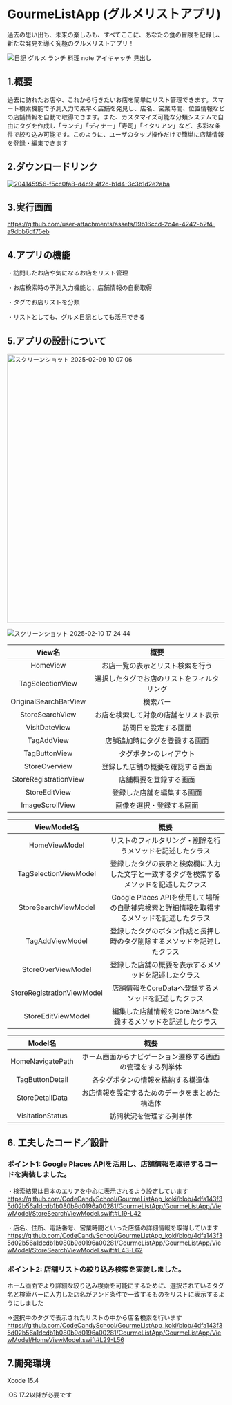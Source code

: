 # GourmeListApp (グルメリストアプリ)
過去の思い出も、未来の楽しみも、すべてここに、あなたの食の冒険を記録し、新たな発見を導く究極のグルメリストアプリ！

![日記 グルメ ランチ 料理 note アイキャッチ 見出し ](https://github.com/user-attachments/assets/fd88ba16-0b4d-4101-a58d-b5328eea4715)

## 1.概要
過去に訪れたお店や、これから行きたいお店を簡単にリスト管理できます。スマート検索機能で予測入力で素早く店舗を発見し、店名、営業時間、位置情報などの店舗情報を自動で取得できます。また、カスタマイズ可能な分類システムで自由にタグを作成し「ランチ」「ディナー」「寿司」「イタリアン」など、多彩な条件で絞り込み可能です。このように、ユーザのタップ操作だけで簡単に店舗情報を登録・編集できます

## 2.ダウンロードリンク
[![204145956-f5cc0fa8-d4c9-4f2c-b1d4-3c3b1d2e2aba](https://github.com/user-attachments/assets/23e47d1a-df31-4e09-a0fd-24d5bf8af51d)](https://apple.co/3EoIjXK)


## 3.実行画面
https://github.com/user-attachments/assets/19b16ccd-2c4e-4242-b2f4-a9dbb6df75eb

## 4.アプリの機能
・訪問したお店や気になるお店をリスト管理

・お店検索時の予測入力機能と、店舗情報の自動取得

・タグでお店リストを分類

・リストとしても、グルメ日記としても活用できる

## 5.アプリの設計について
<img width="623" alt="スクリーンショット 2025-02-09 10 07 06" src="https://github.com/user-attachments/assets/08425fe4-9e97-438b-8ef9-3b86a1152872" />

![スクリーンショット 2025-02-10 17 24 44](https://github.com/user-attachments/assets/a5429c1b-9b59-4498-8764-47a95b474c48)


|View名|概要|
|:---:|:---:|
|HomeView|お店一覧の表示とリスト検索を行う|
|TagSelectionView|選択したタグでお店のリストをフィルタリング|
|OriginalSearchBarView|検索バー|
|StoreSearchView|お店を検索して対象の店舗をリスト表示|
|VisitDateView|訪問日を設定する画面|
|TagAddView|店舗追加時にタグを登録する画面|
|TagButtonView|タグボタンのレイアウト|
|StoreOverview|登録した店舗の概要を確認する画面|
|StoreRegistrationView|店舗概要を登録する画面|
|StoreEditView|登録した店舗を編集する画面|
|ImageScrollView|画像を選択・登録する画面|

|ViewModel名|概要|
|:---:|:---:|
|HomeViewModel|リストのフィルタリング・削除を行うメソッドを記述したクラス|
|TagSelectionViewModel|登録したタグの表示と検索欄に入力した文字と一致するタグを検索するメソッドを記述したクラス|
|StoreSearchViewModel|Google Places APIを使用して場所の自動補完検索と詳細情報を取得するメソッドを記述したクラス|
|TagAddViewModel|登録したタグのボタン作成と長押し時のタグ削除するメソッドを記述したクラス|
|StoreOverViewModel|登録した店舗の概要を表示するメソッドを記述したクラス|
|StoreRegistrationViewModel|店舗情報をCoreDataへ登録するメソッドを記述したクラス|
|StoreEditViewModel|編集した店舗情報をCoreDataへ登録するメソッドを記述したクラス|

|Model名|概要|
|:---:|:---:|
|HomeNavigatePath|ホーム画面からナビゲーション遷移する画面の管理をする列挙体|
|TagButtonDetail|各タグボタンの情報を格納する構造体|
|StoreDetailData|お店情報を設定するためのデータをまとめた構造体|
|VisitationStatus|訪問状況を管理する列挙体|

## 6. 工夫したコード／設計
### ポイント1: Google Places APIを活用し、店舗情報を取得するコードを実装しました。
・検索結果は日本のエリアを中心に表示されるよう設定しています
https://github.com/CodeCandySchool/GourmeListApp_koki/blob/4dfa143f35d02b56a1dcdb1b080b9d0196a00281/GourmeListApp/GourmeListApp/ViewModel/StoreSearchViewModel.swift#L19-L42

・店名、住所、電話番号、営業時間といった店舗の詳細情報を取得しています
https://github.com/CodeCandySchool/GourmeListApp_koki/blob/4dfa143f35d02b56a1dcdb1b080b9d0196a00281/GourmeListApp/GourmeListApp/ViewModel/StoreSearchViewModel.swift#L43-L62

### ポイント2: 店舗リストの絞り込み検索を実装しました。
ホーム画面でより詳細な絞り込み検索を可能にするために、選択されているタグ名と検索バーに入力した店名がアンド条件で一致するものをリストに表示するようにしました

→選択中のタグで表示されたリストの中から店名検索を行います
https://github.com/CodeCandySchool/GourmeListApp_koki/blob/4dfa143f35d02b56a1dcdb1b080b9d0196a00281/GourmeListApp/GourmeListApp/ViewModel/HomeViewModel.swift#L29-L56

## 7.開発環境
Xcode 15.4

iOS 17.2以降が必要です




